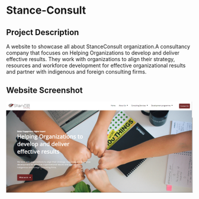 # Stance-Consult #

## Project Description ##

A website to showcase all about StanceConsult organization.A consultancy company that focuses on Helping Organizations to develop and deliver effective results.
They work with organizations to align their strategy, resources and workforce development for effective organizational results and partner with indigenous and foreign consulting firms.

## Website Screenshot ##

![Website screenshot](https://github.com/vickystickz/Stance-Consult/blob/main/Assets/Images/website_screenshot.png)
